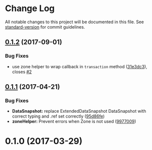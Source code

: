 # Change Log

All notable changes to this project will be documented in this file. See [standard-version](https://github.com/conventional-changelog/standard-version) for commit guidelines.

<a name="0.1.2"></a>
## [0.1.2](https://github.com/blaugold/firebase-rxjs/compare/v0.1.1...v0.1.2) (2017-09-01)


### Bug Fixes

* use zone helper to wrap callback in `transaction` method ([31e3dc3](https://github.com/blaugold/firebase-rxjs/commit/31e3dc3)), closes [#2](https://github.com/blaugold/firebase-rxjs/issues/2)



<a name="0.1.1"></a>
## [0.1.1](https://github.com/blaugold/firebase-rxjs/compare/v0.1.0...v0.1.1) (2017-04-21)


### Bug Fixes

* **DataSnapshot:** replace ExtendedDataSnapshot DataSnapshot with correct typing and .ref set correctly ([95d86fe](https://github.com/blaugold/firebase-rxjs/commit/95d86fe))
* **zoneHelper:** Prevent errors when Zone is not used ([9977009](https://github.com/blaugold/firebase-rxjs/commit/9977009))



<a name="0.1.0"></a>
# 0.1.0 (2017-03-29)
